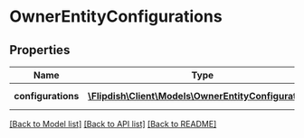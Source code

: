# OwnerEntityConfigurations

## Properties
Name | Type | Description | Notes
------------ | ------------- | ------------- | -------------
**configurations** | [**\Flipdish\\Client\Models\OwnerEntityConfiguration[]**](OwnerEntityConfiguration.md) | Owner Entity Configuration | [optional] 

[[Back to Model list]](../README.md#documentation-for-models) [[Back to API list]](../README.md#documentation-for-api-endpoints) [[Back to README]](../README.md)


